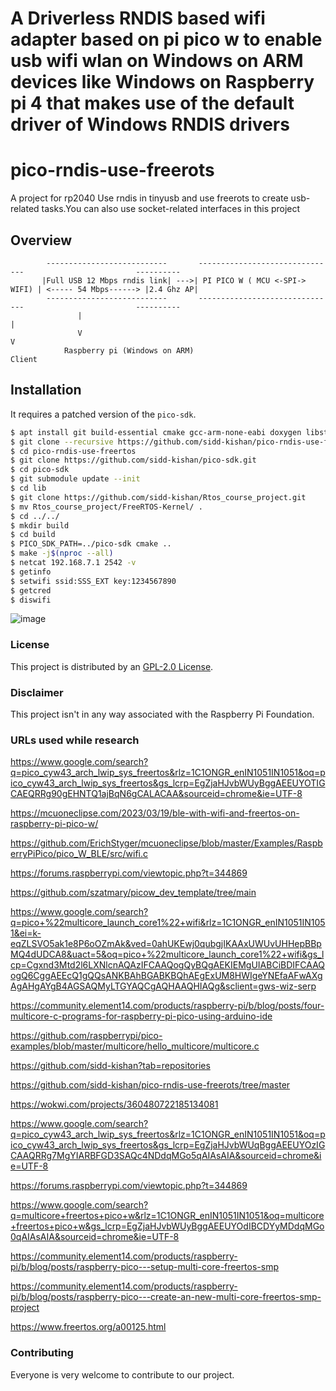 # A Driverless RNDIS based wifi adapter based on pi pico w to enable usb wifi wlan on Windows on ARM devices like Windows on Raspberry pi 4 that makes use of the default driver of Windows RNDIS drivers
# pico-rndis-use-freerots
A project for rp2040
Use rndis in tinyusb and use freerots to create usb-related tasks.You can also use socket-related interfaces in this project
## Overview
```
        ---------------------------       -------------------------------                         ----------
       |Full USB 12 Mbps rndis link| --->| PI PICO W ( MCU <-SPI-> WIFI) | <----- 54 Mbps------> |2.4 Ghz AP|
        ---------------------------       -------------------------------                         ----------
               |                                                                                    |
               V                                                                                    V
            Raspberry pi (Windows on ARM)                                                         Client
```
## Installation
It requires a patched version of the `pico-sdk`.

```bash
$ apt install git build-essential cmake gcc-arm-none-eabi doxygen libstdc++-arm-none-eabi-newlib iperf liblwip-dev unzip ninja-build
$ git clone --recursive https://github.com/sidd-kishan/pico-rndis-use-freerots.git
$ cd pico-rndis-use-freertos
$ git clone https://github.com/sidd-kishan/pico-sdk.git
$ cd pico-sdk
$ git submodule update --init
$ cd lib
$ git clone https://github.com/sidd-kishan/Rtos_course_project.git
$ mv Rtos_course_project/FreeRTOS-Kernel/ .
$ cd ../../
$ mkdir build
$ cd build
$ PICO_SDK_PATH=../pico-sdk cmake ..
$ make -j$(nproc --all)
$ netcat 192.168.7.1 2542 -v
$ getinfo
$ setwifi ssid:SSS_EXT key:1234567890
$ getcred
$ diswifi
```
![image](https://github.com/sidd-kishan/pico-rndis-use-freertos/assets/1007208/c21e79fa-1ccf-4a30-a4f2-ac1f6df0e06b)


### License
This project is distributed by an [GPL-2.0 License](/LICENSE).
### Disclaimer
This project isn't in any way associated with the Raspberry Pi Foundation.
### URLs used while research
https://www.google.com/search?q=pico_cyw43_arch_lwip_sys_freertos&rlz=1C1ONGR_enIN1051IN1051&oq=pico_cyw43_arch_lwip_sys_freertos&gs_lcrp=EgZjaHJvbWUyBggAEEUYOTIGCAEQRRg90gEHNTQ1ajBqN6gCALACAA&sourceid=chrome&ie=UTF-8

https://mcuoneclipse.com/2023/03/19/ble-with-wifi-and-freertos-on-raspberry-pi-pico-w/

https://github.com/ErichStyger/mcuoneclipse/blob/master/Examples/RaspberryPiPico/pico_W_BLE/src/wifi.c

https://forums.raspberrypi.com/viewtopic.php?t=344869

https://github.com/szatmary/picow_dev_template/tree/main

https://www.google.com/search?q=pico+%22multicore_launch_core1%22+wifi&rlz=1C1ONGR_enIN1051IN1051&ei=k-eqZLSVO5ak1e8P6oOZmAk&ved=0ahUKEwj0qubgjIKAAxUWUvUHHepBBpMQ4dUDCA8&uact=5&oq=pico+%22multicore_launch_core1%22+wifi&gs_lcp=Cgxnd3Mtd2l6LXNlcnAQAzIFCAAQogQyBQgAEKIEMgUIABCiBDIFCAAQogQ6CggAEEcQ1gQQsANKBAhBGABKBQhAEgExUM8HWIgeYNEfaAFwAXgAgAHgAYgB4AGSAQMyLTGYAQCgAQHAAQHIAQg&sclient=gws-wiz-serp

https://community.element14.com/products/raspberry-pi/b/blog/posts/four-multicore-c-programs-for-raspberry-pi-pico-using-arduino-ide

https://github.com/raspberrypi/pico-examples/blob/master/multicore/hello_multicore/multicore.c

https://github.com/sidd-kishan?tab=repositories

https://github.com/sidd-kishan/pico-rndis-use-freerots/tree/master

https://wokwi.com/projects/360480722185134081

https://www.google.com/search?q=pico_cyw43_arch_lwip_sys_freertos&rlz=1C1ONGR_enIN1051IN1051&oq=pico_cyw43_arch_lwip_sys_freertos&gs_lcrp=EgZjaHJvbWUqBggAEEUYOzIGCAAQRRg7MgYIARBFGD3SAQc4NDdqMGo5qAIAsAIA&sourceid=chrome&ie=UTF-8

https://forums.raspberrypi.com/viewtopic.php?t=344869

https://www.google.com/search?q=multicore+freertos+pico+w&rlz=1C1ONGR_enIN1051IN1051&oq=multicore+freertos+pico+w&gs_lcrp=EgZjaHJvbWUyBggAEEUYOdIBCDYyMDdqMGo0qAIAsAIA&sourceid=chrome&ie=UTF-8

https://community.element14.com/products/raspberry-pi/b/blog/posts/raspberry-pico---setup-multi-core-freertos-smp

https://community.element14.com/products/raspberry-pi/b/blog/posts/raspberry-pico---create-an-new-multi-core-freertos-smp-project

https://www.freertos.org/a00125.html


### Contributing
Everyone is very welcome to contribute to our project.